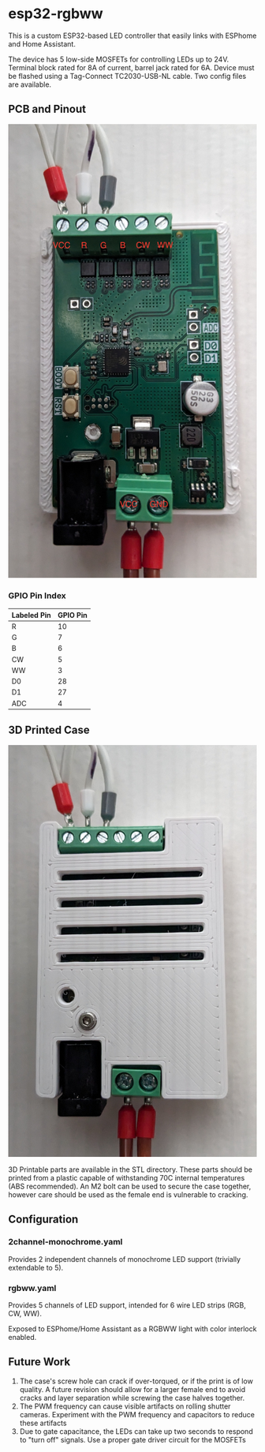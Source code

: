 # esp32-rgbww
This is a custom ESP32-based LED controller that easily links with
ESPhome and Home Assistant.

The device has 5 low-side MOSFETs for controlling LEDs up to 24V. Terminal block
rated for 8A of current, barrel jack rated for 6A. Device must be flashed
using a Tag-Connect TC2030-USB-NL cable. Two config files are available.

## PCB and Pinout
![PCB](Images/pcb.jpg)


### GPIO Pin Index

| Labeled Pin | GPIO Pin |
| ----------- | -------- |
| R           | 10       |
| G           | 7        |
| B           | 6        |
| CW          | 5        |
| WW          | 3        |
| D0          | 28       |
| D1          | 27       |
| ADC         | 4        |

## 3D Printed Case

![case](Images/case.jpg)

3D Printable parts are available in the STL directory. These parts should be
printed from a plastic capable of withstanding 70C internal temperatures (ABS
recommended). An M2 bolt can be used to secure the case together, however care
should be used as the female end is vulnerable to cracking.

## Configuration


### 2channel-monochrome.yaml
Provides 2 independent channels of monochrome LED support (trivially extendable
to 5).

### rgbww.yaml
Provides 5 channels of LED support, intended for 6 wire LED strips (RGB, CW,
WW).

Exposed to ESPhome/Home Assistant as a RGBWW light with color interlock
enabled.


## Future Work
1. The case's screw hole can crack if over-torqued, or if the print is of low
quality. A future revision should allow for a larger female end to avoid cracks
and layer separation while screwing the case halves together.
2. The PWM frequency can cause visible artifacts on rolling shutter cameras. 
Experiment with the PWM frequency and capacitors to reduce these artifacts
3. Due to gate capacitance, the LEDs can take up two seconds to respond to
"turn off" signals. Use a proper gate driver circuit for the MOSFETs
